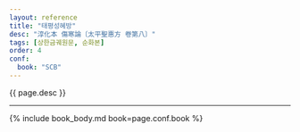 ```yaml
---
layout: reference
title: "태평성혜방"
desc: "淳化本 傷寒論〔太平聖惠方 卷第八〕"
tags: [상한금궤원문, 순화본]
order: 4
conf:
  book: "SCB"
---
```


{{ page.desc }}

***

{% include book_body.md book=page.conf.book %}
